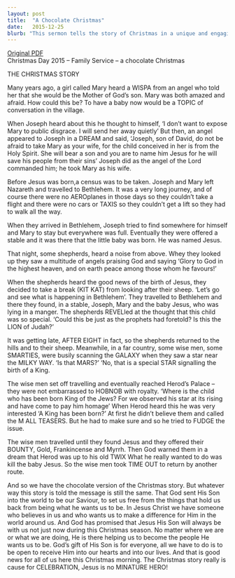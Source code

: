 ```yaml
---
layout: post
title:  "A Chocolate Christmas"
date:   2015-12-25
blurb: "This sermon tells the story of Christmas in a unique and engaging way, using different types of chocolates as metaphors. It emphasizes the message that God sent His Son into the world to be our Saviour, to set us free from the things that hold us back from being what he wants us to be. It reminds us that God's gift of His Son is for everyone, and that the Christmas story is cause for celebration."
---
```

[Original PDF](/assets/pdf/christmasfamily2015choc.pdf)    
Christmas Day 2015 – Family Service – a chocolate Christmas

THE CHRISTMAS STORY

Many years ago, a girl called Mary heard a WISPA from an angel who told her that she would be the Mother of God’s son. Mary was both amazed and afraid. How could this be? To have a baby now would be a TOPIC of conversation in the village.

When Joseph heard about this he thought to himself, ‘I don’t want to expose Mary to public disgrace. I will send her away quietly’ But then, an angel appeared to Joseph in a DREAM and said, ‘Joseph, son of David, do not be afraid to take Mary as your wife, for the child conceived in her is from the Holy Spirit. She will bear a son and you are to name him Jesus for he will save his people from their sins’ Joseph did as the angel of the Lord commanded him; he took Mary as his wife.

Before Jesus was born,a census was to be taken. Joseph and Mary left Nazareth and travelled to Bethlehem. It was a very long journey, and of course there were no AEROplanes in those days so they couldn’t take a flight and there were no cars or TAXIS so they couldn’t get a lift so they had to walk all the way.

When they arrived in Bethlehem, Joseph tried to find somewhere for himself and Mary to stay but everywhere was full. Eventually they were offered a stable and it was there that the little baby was born. He was named Jesus.

That night, some shepherds, heard a noise from above. Whey they looked up they saw a multitude of angels praising God and saying ‘Glory to God in the highest heaven, and on earth peace among those whom he favours!’

When the shepherds heard the good news of the birth of Jesus, they decided to take a break (KIT KAT) from looking after their sheep. ‘Let’s go and see what is happening in Bethlehem’. They travelled to Bethlehem and there they found, in a stable, Joseph, Mary and the baby Jesus, who was lying in a manger. The shepherds REVELled at the thought that this child was so special. ‘Could this be just as the prophets had foretold? Is this the LION of Judah?’

It was getting late, AFTER EIGHT in fact, so the shepherds returned to the hills and to their sheep. Meanwhile, in a far country, some wise men, some SMARTIES, were busily scanning the GALAXY when they saw a star near the MILKY WAY. ‘Is that MARS?’ ‘No, that is a special STAR signalling the birth of a King.

The wise men set off travelling and eventually reached Herod’s Palace – they were not embarrassed to HOBNOB with royalty. ‘Where is the child who has been born King of the Jews? For we observed his star at its rising and have come to pay him homage’ When Herod heard this he was very interested ‘A King has been born?’ At first he didn’t believe them and called the M ALL TEASERS. But he had to make sure and so he tried to FUDGE the issue.

The wise men travelled until they found Jesus and they offered their BOUNTY, Gold, Frankincense and Myrrh. Then God warned them in a dream that Herod was up to his old TWIX What he really wanted to do was kill the baby Jesus. So the wise men took TIME OUT to return by another route.

And so we have the chocolate version of the Christmas story. But whatever way this story is told the message is still the same. That God sent His Son into the world to be our Saviour, to set us free from the things that hold us back from being what he wants us to be. In Jesus Christ we have someone who believes in us and who wants us to make a difference for Him in the world around us. And God has promised that Jesus His Son will always be with us not just now during this Christmas season. No matter where we are or what we are doing, He is there helping us to become the people He wants us to be. God’s gift of His Son is for everyone, all we have to do is to be open to receive Him into our hearts and into our lives. And that is good news for all of us here this Christmas morning. The Christmas story really is cause for CELEBRATION, Jesus is no MINATURE HERO!
